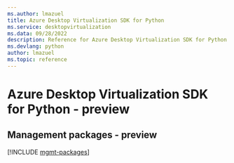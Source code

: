 ```yaml
---
ms.author: lmazuel
title: Azure Desktop Virtualization SDK for Python
ms.service: desktopvirtualization
ms.data: 09/28/2022
description: Reference for Azure Desktop Virtualization SDK for Python
ms.devlang: python
author: lmazuel
ms.topic: reference
---
```

# Azure Desktop Virtualization SDK for Python - preview

## Management packages - preview
[!INCLUDE [mgmt-packages](desktop-virtualization-mgmt-index.md)]
